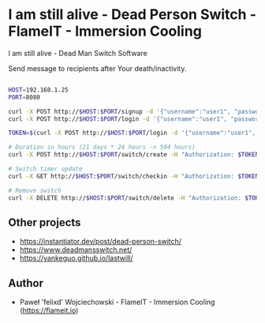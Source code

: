 # I am still alive - Dead Person Switch - FlameIT - Immersion Cooling

I am still alive - Dead Man Switch Software

Send message to recipients after Your death/inactivity.

```bash

HOST=192.168.1.25
PORT=8080

curl -X POST http://$HOST:$PORT/signup -d '{"username":"user1", "password":"password123"}'
curl -X POST http://$HOST:$PORT/login -d '{"username":"user1", "password":"password123"}'

TOKEN=$(curl -X POST http://$HOST:$PORT/login -d '{"username":"user1", "password":"password123"}' | jq -r '.token')

# Duration in hours (21 days * 24 hours -> 504 hours)
curl -X POST http://$HOST:$PORT/switch/create -H "Authorization: $TOKEN" -d '{"duration": 1, "message": "Wiadomość zza światów", "recipients": ["recipient1@test.net", "recipient2@test.net"]}'

# Switch timer update
curl -X GET http://$HOST:$PORT/switch/checkin -H "Authorization: $TOKEN"

# Remove switch
curl -X DELETE http://$HOST:$PORT/switch/delete -H "Authorization: $TOKEN"

```


## Other projects

* https://instantiator.dev/post/dead-person-switch/
* https://www.deadmansswitch.net/
* https://yankeguo.github.io/lastwill/

## Author

* Paweł 'felixd' Wojciechowski - FlameIT - Immersion Cooling (https://flameit.io)
